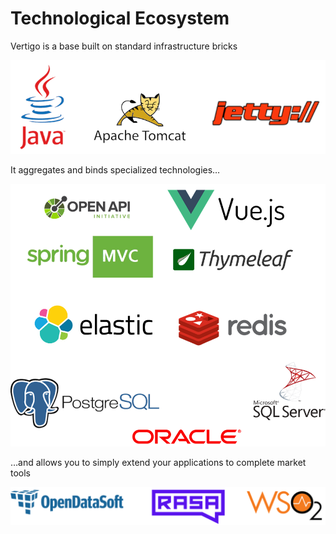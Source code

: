 # Technological Ecosystem

Vertigo is a base built on standard infrastructure bricks

![](./images/techno_infra.png)


It aggregates and binds specialized technologies…

![](./images/techno_impl.png)


…and allows you to simply extend your applications to complete market tools

![](./images/techno_extension.png) 

